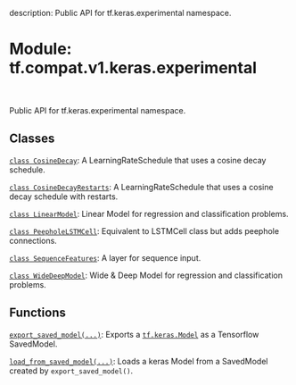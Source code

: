 description: Public API for tf.keras.experimental namespace.

<div itemscope itemtype="http://developers.google.com/ReferenceObject">
<meta itemprop="name" content="tf.compat.v1.keras.experimental" />
<meta itemprop="path" content="Stable" />
</div>

# Module: tf.compat.v1.keras.experimental

<!-- Insert buttons and diff -->

<table class="tfo-notebook-buttons tfo-api nocontent" align="left">

</table>



Public API for tf.keras.experimental namespace.



## Classes

[`class CosineDecay`](../../../../tf/keras/optimizers/schedules/CosineDecay.md): A LearningRateSchedule that uses a cosine decay schedule.

[`class CosineDecayRestarts`](../../../../tf/keras/optimizers/schedules/CosineDecayRestarts.md): A LearningRateSchedule that uses a cosine decay schedule with restarts.

[`class LinearModel`](../../../../tf/keras/experimental/LinearModel.md): Linear Model for regression and classification problems.

[`class PeepholeLSTMCell`](../../../../tf/keras/experimental/PeepholeLSTMCell.md): Equivalent to LSTMCell class but adds peephole connections.

[`class SequenceFeatures`](../../../../tf/keras/experimental/SequenceFeatures.md): A layer for sequence input.

[`class WideDeepModel`](../../../../tf/keras/experimental/WideDeepModel.md): Wide & Deep Model for regression and classification problems.

## Functions

[`export_saved_model(...)`](../../../../tf/compat/v1/keras/experimental/export_saved_model.md): Exports a <a href="../../../../tf/keras/Model.md"><code>tf.keras.Model</code></a> as a Tensorflow SavedModel.

[`load_from_saved_model(...)`](../../../../tf/compat/v1/keras/experimental/load_from_saved_model.md): Loads a keras Model from a SavedModel created by `export_saved_model()`.


